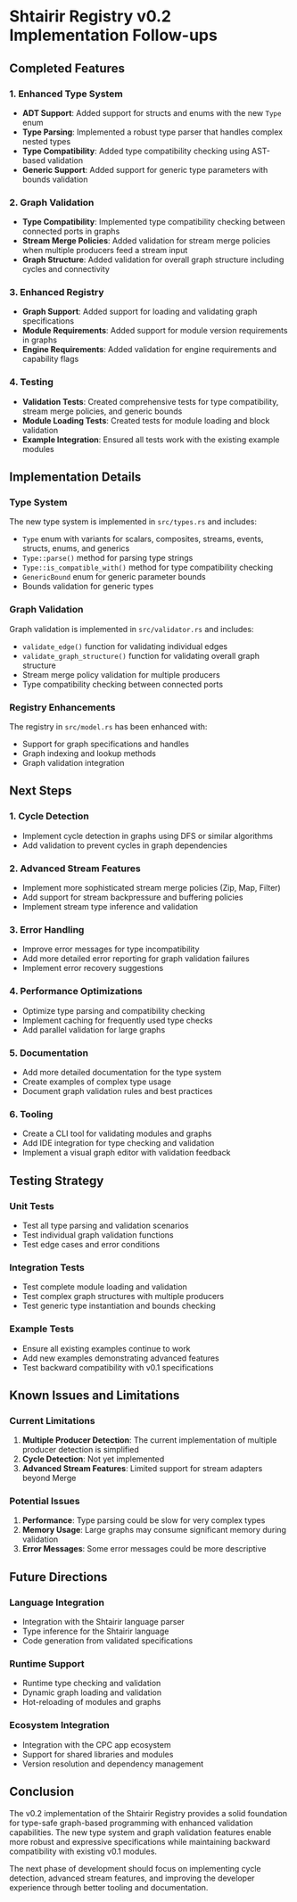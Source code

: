 # Shtairir Registry v0.2 Implementation Follow-ups

## Completed Features

### 1. Enhanced Type System
- **ADT Support**: Added support for structs and enums with the new `Type` enum
- **Type Parsing**: Implemented a robust type parser that handles complex nested types
- **Type Compatibility**: Added type compatibility checking using AST-based validation
- **Generic Support**: Added support for generic type parameters with bounds validation

### 2. Graph Validation
- **Type Compatibility**: Implemented type compatibility checking between connected ports in graphs
- **Stream Merge Policies**: Added validation for stream merge policies when multiple producers feed a stream input
- **Graph Structure**: Added validation for overall graph structure including cycles and connectivity

### 3. Enhanced Registry
- **Graph Support**: Added support for loading and validating graph specifications
- **Module Requirements**: Added support for module version requirements in graphs
- **Engine Requirements**: Added validation for engine requirements and capability flags

### 4. Testing
- **Validation Tests**: Created comprehensive tests for type compatibility, stream merge policies, and generic bounds
- **Module Loading Tests**: Created tests for module loading and block validation
- **Example Integration**: Ensured all tests work with the existing example modules

## Implementation Details

### Type System
The new type system is implemented in `src/types.rs` and includes:
- `Type` enum with variants for scalars, composites, streams, events, structs, enums, and generics
- `Type::parse()` method for parsing type strings
- `Type::is_compatible_with()` method for type compatibility checking
- `GenericBound` enum for generic parameter bounds
- Bounds validation for generic types

### Graph Validation
Graph validation is implemented in `src/validator.rs` and includes:
- `validate_edge()` function for validating individual edges
- `validate_graph_structure()` function for validating overall graph structure
- Stream merge policy validation for multiple producers
- Type compatibility checking between connected ports

### Registry Enhancements
The registry in `src/model.rs` has been enhanced with:
- Support for graph specifications and handles
- Graph indexing and lookup methods
- Graph validation integration

## Next Steps

### 1. Cycle Detection
- Implement cycle detection in graphs using DFS or similar algorithms
- Add validation to prevent cycles in graph dependencies

### 2. Advanced Stream Features
- Implement more sophisticated stream merge policies (Zip, Map, Filter)
- Add support for stream backpressure and buffering policies
- Implement stream type inference and validation

### 3. Error Handling
- Improve error messages for type incompatibility
- Add more detailed error reporting for graph validation failures
- Implement error recovery suggestions

### 4. Performance Optimizations
- Optimize type parsing and compatibility checking
- Implement caching for frequently used type checks
- Add parallel validation for large graphs

### 5. Documentation
- Add more detailed documentation for the type system
- Create examples of complex type usage
- Document graph validation rules and best practices

### 6. Tooling
- Create a CLI tool for validating modules and graphs
- Add IDE integration for type checking and validation
- Implement a visual graph editor with validation feedback

## Testing Strategy

### Unit Tests
- Test all type parsing and validation scenarios
- Test individual graph validation functions
- Test edge cases and error conditions

### Integration Tests
- Test complete module loading and validation
- Test complex graph structures with multiple producers
- Test generic type instantiation and bounds checking

### Example Tests
- Ensure all existing examples continue to work
- Add new examples demonstrating advanced features
- Test backward compatibility with v0.1 specifications

## Known Issues and Limitations

### Current Limitations
1. **Multiple Producer Detection**: The current implementation of multiple producer detection is simplified
2. **Cycle Detection**: Not yet implemented
3. **Advanced Stream Features**: Limited support for stream adapters beyond Merge

### Potential Issues
1. **Performance**: Type parsing could be slow for very complex types
2. **Memory Usage**: Large graphs may consume significant memory during validation
3. **Error Messages**: Some error messages could be more descriptive

## Future Directions

### Language Integration
- Integration with the Shtairir language parser
- Type inference for the Shtairir language
- Code generation from validated specifications

### Runtime Support
- Runtime type checking and validation
- Dynamic graph loading and validation
- Hot-reloading of modules and graphs

### Ecosystem Integration
- Integration with the CPC app ecosystem
- Support for shared libraries and modules
- Version resolution and dependency management

## Conclusion

The v0.2 implementation of the Shtairir Registry provides a solid foundation for type-safe graph-based programming with enhanced validation capabilities. The new type system and graph validation features enable more robust and expressive specifications while maintaining backward compatibility with existing v0.1 modules.

The next phase of development should focus on implementing cycle detection, advanced stream features, and improving the developer experience through better tooling and documentation.